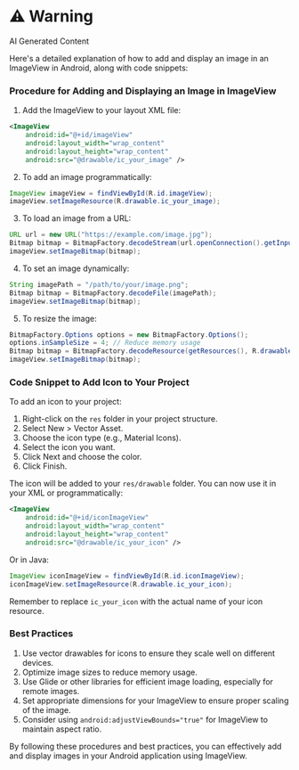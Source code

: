 <div class="warning"><h1>⚠️ Warning</h1><span>AI Generated Content</span></div>


Here's a detailed explanation of how to add and display an image in an ImageView in Android, along with code snippets:

### Procedure for Adding and Displaying an Image in ImageView

1. Add the ImageView to your layout XML file:

```xml
<ImageView
    android:id="@+id/imageView"
    android:layout_width="wrap_content"
    android:layout_height="wrap_content"
    android:src="@drawable/ic_your_image" />
```

2. To add an image programmatically:

```java
ImageView imageView = findViewById(R.id.imageView);
imageView.setImageResource(R.drawable.ic_your_image);
```

3. To load an image from a URL:

```java
URL url = new URL("https://example.com/image.jpg");
Bitmap bitmap = BitmapFactory.decodeStream(url.openConnection().getInputStream());
imageView.setImageBitmap(bitmap);
```

4. To set an image dynamically:

```java
String imagePath = "/path/to/your/image.png";
Bitmap bitmap = BitmapFactory.decodeFile(imagePath);
imageView.setImageBitmap(bitmap);
```

5. To resize the image:

```java
BitmapFactory.Options options = new BitmapFactory.Options();
options.inSampleSize = 4; // Reduce memory usage
Bitmap bitmap = BitmapFactory.decodeResource(getResources(), R.drawable.ic_your_image, options);
imageView.setImageBitmap(bitmap);
```

### Code Snippet to Add Icon to Your Project

To add an icon to your project:

1. Right-click on the `res` folder in your project structure.
2. Select New > Vector Asset.
3. Choose the icon type (e.g., Material Icons).
4. Select the icon you want.
5. Click Next and choose the color.
6. Click Finish.

The icon will be added to your `res/drawable` folder. You can now use it in your XML or programmatically:

```xml
<ImageView
    android:id="@+id/iconImageView"
    android:layout_width="wrap_content"
    android:layout_height="wrap_content"
    android:src="@drawable/ic_your_icon" />
```

Or in Java:

```java
ImageView iconImageView = findViewById(R.id.iconImageView);
iconImageView.setImageResource(R.drawable.ic_your_icon);
```

Remember to replace `ic_your_icon` with the actual name of your icon resource.

### Best Practices

1. Use vector drawables for icons to ensure they scale well on different devices.
2. Optimize image sizes to reduce memory usage.
3. Use Glide or other libraries for efficient image loading, especially for remote images.
4. Set appropriate dimensions for your ImageView to ensure proper scaling of the image.
5. Consider using `android:adjustViewBounds="true"` for ImageView to maintain aspect ratio.

By following these procedures and best practices, you can effectively add and display images in your Android application using ImageView.
